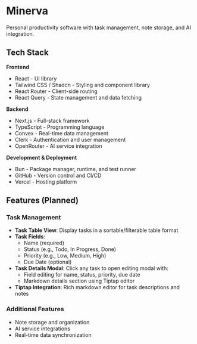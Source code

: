 # Minerva
Personal productivity software with task management, note storage, and AI integration.

## Tech Stack

**Frontend**
- React - UI library
- Tailwind CSS / Shadcn - Styling and component library
- React Router - Client-side routing
- React Query - State management and data fetching

**Backend**
- Next.js - Full-stack framework
- TypeScript - Programming language
- Convex - Real-time data management
- Clerk - Authentication and user management
- OpenRouter - AI service integration

**Development & Deployment**
- Bun - Package manager, runtime, and test runner
- GitHub - Version control and CI/CD
- Vercel - Hosting platform

## Features (Planned)

### Task Management
- **Task Table View**: Display tasks in a sortable/filterable table format
- **Task Fields**: 
  - Name (required)
  - Status (e.g., Todo, In Progress, Done)
  - Priority (e.g., Low, Medium, High)
  - Due Date (optional)
- **Task Details Modal**: Click any task to open editing modal with:
  - Field editing for name, status, priority, due date
  - Markdown details section using Tiptap editor
- **Tiptap Integration**: Rich markdown editor for task descriptions and notes

### Additional Features
- Note storage and organization
- AI service integrations
- Real-time data synchronization
